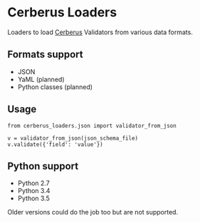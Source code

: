 # Cerberus Loaders
Loaders to load [Cerberus](https://github.com/nicolaiarocci/cerberus) Validators from various data formats.

## Formats support
 * JSON
 * YaML (planned)
 * Python classes (planned)

## Usage

    from cerberus_loaders.json import validator_from_json
    
    v = validator_from_json(json_schema_file)
    v.validate({'field': 'value'})

## Python support
 * Python 2.7
 * Python 3.4
 * Python 3.5

Older versions could do the job too but are not supported.
